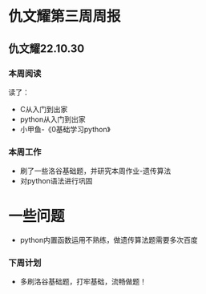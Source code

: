 # 仇文耀第三周周报
## 仇文耀22.10.30
### 本周阅读
读了：
- C从入门到出家
- python从入门到出家
- 小甲鱼-《0基础学习python》
### 本周工作
- 刷了一些洛谷基础题，并研究本周作业-遗传算法
- 对python语法进行巩固
# 一些问题
- python内置函数运用不熟练，做遗传算法题需要多次百度
### 下周计划
- 多刷洛谷基础题，打牢基础，流畅做题！